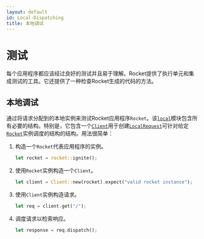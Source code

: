 ```yaml
---
layout: default
id: Local-Dispatching
title: 本地调试
---
```


# 测试

每个应用程序都应该经过良好的测试并且易于理解。Rocket提供了执行单元和集成测试的工具。它还提供了一种检查Rocket生成的代码的方法。

## 本地调试

通过将请求分配到的本地实例来测试Rocket应用程序`Rocket`。该[`local`](https://api.rocket.rs/v0.4/rocket/local/)模块包含所有必要的结构。特别是，它包含一个[`Client`](https://api.rocket.rs/v0.4/rocket/local/struct.Client.html)用于创建[`LocalRequest`](https://api.rocket.rs/v0.4/rocket/local/struct.LocalRequest.html)可针对给定[`Rocket`](https://api.rocket.rs/v0.4/rocket/struct.Rocket.html)实例调度的结构的结构。用法很简单：

1. 构造一个`Rocket`代表应用程序的实例。

   ```rust
   let rocket = rocket::ignite();
   ```

2. 使用`Rocket`实例构造一个`Client`。

   ```rust
   let client = Client::new(rocket).expect("valid rocket instance");
   ```

3. 使用`Client`实例构造请求。

   ```rust
   let req = client.get("/");
   ```

4. 调度请求以检索响应。

   ```rust
   let response = req.dispatch();
   ```



